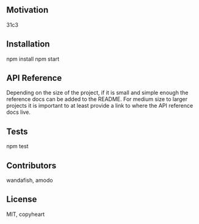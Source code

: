 ## Motivation

31c3

## Installation

npm install
npm start

## API Reference

Depending on the size of the project, if it is small and simple enough the reference docs can be added to the README. For medium size to larger projects it is important to at least provide a link to where the API reference docs live.

## Tests

npm test

## Contributors

wandafish, amodo

## License

MIT, copyheart
